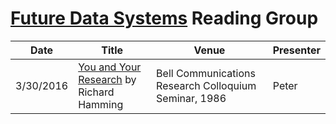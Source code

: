 # [Future Data Systems](http://futuredata.stanford.edu/) Reading Group

| Date          | Title         | Venue | Presenter |
| ------------- |---------------|-------|-----------|
| 3/30/2016 | [You and Your Research](http://www.cs.virginia.edu/~robins/YouAndYourResearch.html) by Richard Hamming | Bell Communications Research Colloquium Seminar, 1986 | Peter |
